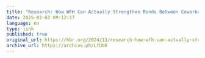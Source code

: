 ```yaml
--- 
title: "Research: How WFH Can Actually Strengthen Bonds Between Coworkers"
date: 2025-02-03 09:12:17
language: en
type: link
published: true
original_url: https://hbr.org/2024/11/research-how-wfh-can-actually-strengthen-bonds-between-coworkers
archive_url: https://archive.ph/LfUbR
---
```

